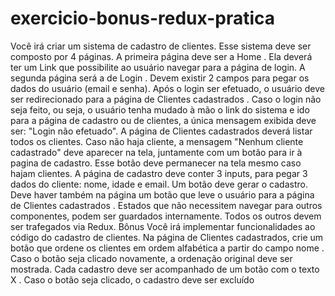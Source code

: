 # exercicio-bonus-redux-pratica

Você irá criar um sistema de cadastro de clientes. Esse sistema deve ser composto por 4 páginas.
A primeira página deve ser a Home . Ela deverá ter um Link que possibilite ao usuário navegar para a página de login.
A segunda página será a de Login . Devem existir 2 campos para pegar os dados do usuário (email e senha). Após o login ser efetuado, o usuário deve ser redirecionado para a página de Clientes cadastrados .
Caso o login não seja feito, ou seja, o usuário tenha mudado à mão o link do sistema e ido para a página de cadastro ou de clientes, a única mensagem exibida deve ser: "Login não efetuado".
A página de Clientes cadastrados deverá listar todos os clientes. Caso não haja cliente, a mensagem "Nenhum cliente cadastrado" deve aparecer na tela, juntamente com um botão para ir à pagina de cadastro. Esse botão deve permanecer na tela mesmo caso hajam clientes.
A página de cadastro deve conter 3 inputs, para pegar 3 dados do cliente: nome, idade e email. Um botão deve gerar o cadastro. Deve haver também na página um botão que leve o usuário para a página de Clientes cadastrados .
Estados que não necessitem navegar para outros componentes, podem ser guardados internamente. Todos os outros devem ser trafegados via Redux.
Bônus
Você irá implementar funcionalidades ao código do cadastro de clientes.
Na página de Clientes cadastrados, crie um botão que ordene os clientes em ordem alfabética a partir do campo nome . Caso o botão seja clicado novamente, a ordenação original deve ser mostrada.
Cada cadastro deve ser acompanhado de um botão com o texto X . Caso o botão seja clicado, o cadastro deve ser excluído
